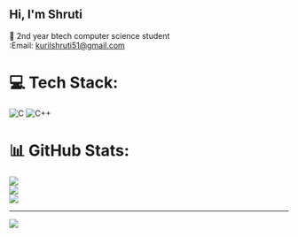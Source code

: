## Hi, I'm Shruti 
:memo: 2nd year btech computer science student<br/>
:Email: kurilshruti51@gmail.com<br/>

 
# 💻 Tech Stack:
![C](https://img.shields.io/badge/c-%2300599C.svg?style=for-the-badge&logo=c&logoColor=white) ![C++](https://img.shields.io/badge/c++-%2300599C.svg?style=for-the-badge&logo=c%2B%2B&logoColor=white)
# 📊 GitHub Stats:
![](https://github-readme-stats.vercel.app/api?username=Shruti3060&theme=merko&hide_border=false&include_all_commits=false&count_private=false)<br/>
![](https://nirzak-streak-stats.vercel.app/?user=Shruti3060&theme=merko&hide_border=false)<br/>
![](https://github-readme-stats.vercel.app/api/top-langs/?username=Shruti3060&theme=merko&hide_border=false&include_all_commits=false&count_private=false&layout=compact)

---
[![](https://visitcount.itsvg.in/api?id=Shruti3060&icon=0&color=11)](https://visitcount.itsvg.in)

<!-- Proudly created with GPRM ( https://gprm.itsvg.in ) -->

